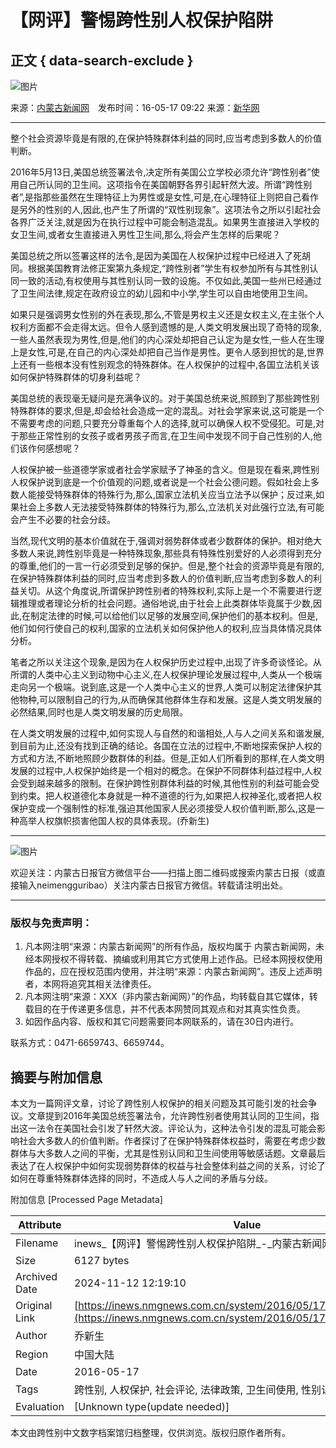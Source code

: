 # 【网评】警惕跨性别人权保护陷阱

## 正文 { data-search-exclude }


![图片](http://pic1.nmgnews.com.cn/0/10/76/49/10764973_507955.jpg)

来源：[内蒙古新闻网](http://www.nmgnews.com.cn/)　发布时间：16-05-17 09:22  来源：[新华网](http://www.xinhuanet.com/)

---

整个社会资源毕竟是有限的,在保护特殊群体利益的同时,应当考虑到多数人的价值判断。

2016年5月13日,美国总统签署法令,决定所有美国公立学校必须允许“跨性别者”使用自己所认同的卫生间。这项指令在美国朝野各界引起轩然大波。所谓“跨性别者”,是指那些虽然在生理特征上为男性或是女性,可是,在心理特征上则把自己看作是另外的性别的人,因此,也产生了所谓的“双性别现象”。这项法令之所以引起社会各界广泛关注,就是因为在执行过程中可能会制造混乱。如果男生直接进入学校的女卫生间,或者女生直接进入男性卫生间,那么,将会产生怎样的后果呢？

美国总统之所以签署这样的法令,是因为美国在人权保护过程中已经进入了死胡同。根据美国教育法修正案第九条规定,“跨性别者”学生有权参加所有与其性别认同一致的活动,有权使用与其性别认同一致的设施。不仅如此,美国一些州已经通过了卫生间法律,规定在政府设立的幼儿园和中小学,学生可以自由地使用卫生间。

如果只是强调男女性别的外在表现,那么,不管是男权主义还是女权主义,在主张个人权利方面都不会走得太远。但令人感到遗憾的是,人类文明发展出现了奇特的现象,一些人虽然表现为男性,但是,他们的内心深处却把自己认定为是女性,一些人在生理上是女性,可是,在自己的内心深处却把自己当作是男性。更令人感到担忧的是,世界上还有一些根本没有性别观念的特殊群体。在人权保护的过程中,各国立法机关该如何保护特殊群体的切身利益呢？

美国总统的表现毫无疑问是充满争议的。对于美国总统来说,照顾到了那些跨性别特殊群体的要求,但是,却会给社会造成一定的混乱。对社会学家来说,这可能是一个不需要考虑的问题,只要充分尊重每个人的选择,就可以确保人权不受侵犯。可是,对于那些正常性别的女孩子或者男孩子而言,在卫生间中发现不同于自己性别的人,他们该作何感想呢？

人权保护被一些道德学家或者社会学家赋予了神圣的含义。但是现在看来,跨性别人权保护说到底是一个价值观的问题,或者说是一个社会公德问题。假如社会上多数人能接受特殊群体的特殊行为,那么,国家立法机关应当立法予以保护；反过来,如果社会上多数人无法接受特殊群体的特殊行为,那么,立法机关对此强行立法,有可能会产生不必要的社会分歧。

当然,现代文明的基本价值就在于,强调对弱势群体或者少数群体的保护。相对绝大多数人来说,跨性别毕竟是一种特殊现象,那些具有特殊性别爱好的人必须得到充分的尊重,他们的一言一行必须受到足够的保护。但是,整个社会的资源毕竟是有限的,在保护特殊群体利益的同时,应当考虑到多数人的价值判断,应当考虑到多数人的利益关切。从这个角度说,所谓保护跨性别者的特殊权利,实际上是一个不需要进行逻辑推理或者理论分析的社会问题。通俗地说,由于社会上此类群体毕竟属于少数,因此,在制定法律的时候,可以给他们以足够的发展空间,保护他们的基本权利。但是,他们如何行使自己的权利,国家的立法机关如何保护他人的权利,应当具体情况具体分析。

笔者之所以关注这个现象,是因为在人权保护历史过程中,出现了许多奇谈怪论。从所谓的人类中心主义到动物中心主义,在人权保护理论发展过程中,人类从一个极端走向另一个极端。说到底,这是一个人类中心主义的世界,人类可以制定法律保护其他物种,可以限制自己的行为,从而确保其他群体生存和发展。这是人类文明发展的必然结果,同时也是人类文明发展的历史局限。

在人类文明发展的过程中,如何实现人与自然的和谐相处,人与人之间关系和谐发展,到目前为止,还没有找到正确的结论。各国在立法的过程中,不断地探索保护人权的方式和方法,不断地照顾少数群体的利益。但是,正如人们所看到的那样,在人类文明发展的过程中,人权保护始终是一个相对的概念。在保护不同群体利益过程中,人权会受到越来越多的限制。在保护跨性别群体利益的时候,其他性别的利益可能会受到约束。把人权道德化本身就是一种不道德的行为,如果把人权神圣化,或者把人权保护变成一个强制性的标准,强迫其他国家人民必须接受人权价值判断,那么,这是一种高举人权旗帜损害他国人权的具体表现。(乔新生)

---

![图片](http://pic1.nmgnews.com.cn/0/10/88/57/10885756_714585.gif)

欢迎关注：内蒙古日报官方微信平台——扫描上图二维码或搜索内蒙古日报（或直接输入neimengguribao）关注内蒙古日报官方微信。转载请注明出处。

---

### 版权与免责声明：

1. 凡本网注明“来源：内蒙古新闻网”的所有作品，版权均属于 内蒙古新闻网，未经本网授权不得转载、摘编或利用其它方式使用上述作品。已经本网授权使用作品的，应在授权范围内使用，并注明“来源：内蒙古新闻网”。违反上述声明者，本网将追究其相关法律责任。
2. 凡本网注明“来源：XXX（非内蒙古新闻网）”的作品，均转载自其它媒体，转载目的在于传递更多信息，并不代表本网赞同其观点和对其真实性负责。
3. 如因作品内容、版权和其它问题需要同本网联系的，请在30日内进行。

联系方式：0471-6659743、6659744。

## 摘要与附加信息

<!-- tcd_abstract -->
本文为一篇网评文章，讨论了跨性别人权保护的相关问题及其可能引发的社会争议。文章提到2016年美国总统签署法令，允许跨性别者使用其认同的卫生间，指出这一法令在美国社会引发了轩然大波。评论认为，这种法令引发的混乱可能会影响社会大多数人的价值判断。作者探讨了在保护特殊群体权益时，需要在考虑少数群体与大多数人之间的平衡，尤其是性别认同和卫生间使用等敏感话题。文章最后表达了在人权保护中如何实现弱势群体的权益与社会整体利益之间的关系，讨论了如何在尊重特殊群体选择的同时，不造成人与人之间的矛盾与分歧。
<!-- tcd_abstract_end -->

附加信息 [Processed Page Metadata]

| Attribute       | Value                                  |
|-----------------|----------------------------------------|
| Filename        | inews_【网评】警惕跨性别人权保护陷阱_-_内蒙古新闻网.md                             |
| Size            | 6127 bytes                           |
| Archived Date   | 2024-11-12 12:19:10                             |
| Original Link   | [https://inews.nmgnews.com.cn/system/2016/05/17/011987468.shtml](https://inews.nmgnews.com.cn/system/2016/05/17/011987468.shtml)                       |
| Author          | 乔新生                               |
| Region          | 中国大陆                               |
| Date            | 2016-05-17                                 |
| Tags            | 跨性别, 人权保护, 社会评论, 法律政策, 卫生间使用, 性别认同                                 |
| Evaluation            | [Unknown type(update needed)]                                 |
<!-- tcd_table_end -->

本文由跨性别中文数字档案馆归档整理，仅供浏览。版权归原作者所有。
